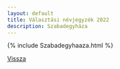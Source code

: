 ```yaml
---
layout: default
title: Választási névjegyzék 2022
description: Szabadegyháza
---
```


{% include Szabadegyhaaza.html %}

[Vissza](./)